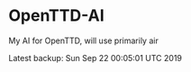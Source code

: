 # OpenTTD-AI
My AI for OpenTTD, will use primarily air

Latest backup: Sun Sep 22 00:05:01 UTC 2019
